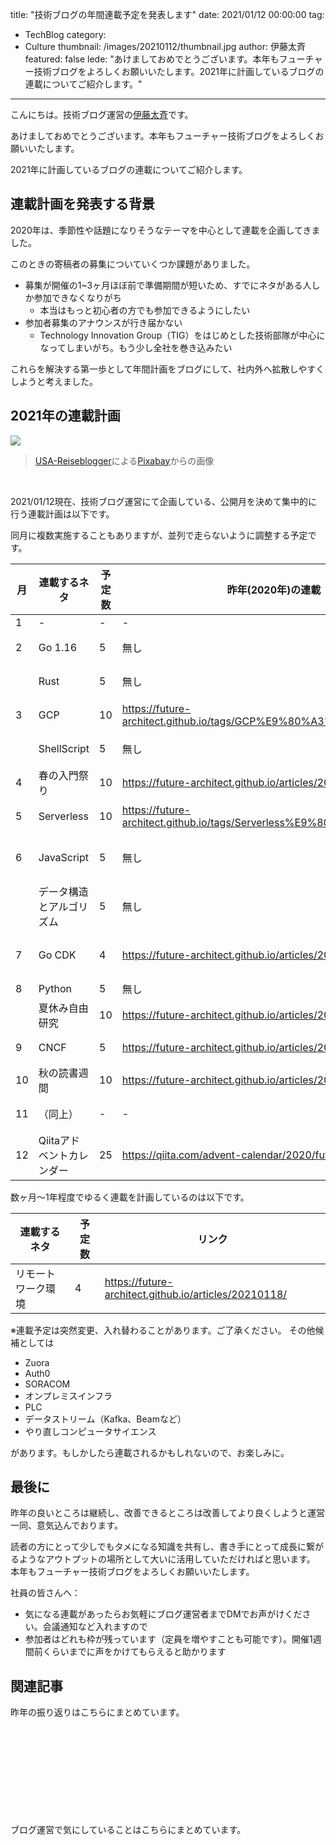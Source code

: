 title: "技術ブログの年間連載予定を発表します"
date: 2021/01/12 00:00:00
tag:
  - TechBlog
category:
  - Culture
thumbnail: /images/20210112/thumbnail.jpg
author: 伊藤太斉
featured: false
lede: "あけましておめでとうございます。本年もフューチャー技術ブログをよろしくお願いいたします。2021年に計画しているブログの連載についてご紹介します。"
---

こんにちは。技術ブログ運営の[伊藤太斉](https://twitter.com/kaedemalu)です。

あけましておめでとうございます。本年もフューチャー技術ブログをよろしくお願いいたします。

2021年に計画しているブログの連載についてご紹介します。

## 連載計画を発表する背景

2020年は、季節性や話題になりそうなテーマを中心として連載を企画してきました。

このときの寄稿者の募集についていくつか課題がありました。

* 募集が開催の1~3ヶ月ほぼ前で準備期間が短いため、すでにネタがある人しか参加できなくなりがち
    * 本当はもっと初心者の方でも参加できるようにしたい
* 参加者募集のアナウンスが行き届かない
    * Technology Innovation Group（TIG）をはじめとした技術部隊が中心になってしまいがち。もう少し全社を巻き込みたい

これらを解決する第一歩として年間計画をブログにして、社内外へ拡散しやすくしようと考えました。


## 2021年の連載計画

![](/images/20210112/new-year-resolution-5859760_1280.jpg)

> <a href="https://pixabay.com/ja/users/usa-reiseblogger-328188/?utm_source=link-attribution&amp;utm_medium=referral&amp;utm_campaign=image&amp;utm_content=5859760">USA-Reiseblogger</a>による<a href="https://pixabay.com/ja/?utm_source=link-attribution&amp;utm_medium=referral&amp;utm_campaign=image&amp;utm_content=5859760">Pixabay</a>からの画像

<br>

2021/01/12現在、技術ブログ運営にて企画している、公開月を決めて集中的に行う連載計画は以下です。

同月に複数実施することもありますが、並列で走らないように調整する予定です。


| 月 | 連載するネタ | 予定数 | 昨年(2020年)の連載 | 備考 |
| ---| ------------ | ----- | ------------------ | ---|
| 1  | -         | -     | -                  | - |
| 2  | Go 1.16      | 5     | 無し            | Go1.16リリースをテーマにした連載 |
|    | Rust         | 5     | 無し             | 各人がRust入門してみようという連載 |
| 3  | GCP          | 10    | https://future-architect.github.io/tags/GCP%E9%80%A3%E8%BC%89/ | Google Cloud Platformに関する連載 | 
|    | ShellScript | 5     | 無し | Shell Script に関するTipsを共有する連載|
| 4  | 春の入門祭り | 10     | https://future-architect.github.io/articles/20200529/ | 新年度にふさわしく何か新しい技術要素に取組む連載 | 
| 5  | Serverless   | 10     | https://future-architect.github.io/tags/Serverless%E9%80%A3%E8%BC%89/ | Serverlessアーキテクチャに関する連載 | 
| 6  | JavaScript   | 5      | 無し | JavaScript/TypeScript関連の連載。Vue.jsやReactに関するネタも含みます | 
|    | データ構造とアルゴリズム | 5 | 無し | データ構造とアルゴリズムに関する連載。もしかすると競技プログラミングにも役立つかも |
| 7  | Go CDK        | 4     | https://future-architect.github.io/articles/20191111/ | GoCDKというマルチプラットフォームに役立つライブラリに関する連載 | 
| 8  | Python        | 5      | 無し | Pythonをテーマとした連載 | 
|    | 夏休み自由研究 | 10    | https://future-architect.github.io/articles/20200726/ | 各人が自由研究をテーマに調査実装した内容をシェアする連載 |  
| 9  | CNCF           | 5    | https://future-architect.github.io/articles/20200928/ | CloudNativeComputingFoundationのプロダクトをテーマとした連載 | 
| 10 | 秋の読書週間   | 10    | https://future-architect.github.io/articles/20201026/ | エッセーなど読み物よりをテーマとした連載 |
| 11 | （同上）       | -     | - | ※秋のブログ週間は月跨ぎのため10~11月にかけて行います |
| 12 | Qiitaアドベントカレンダー | 25 | https://qiita.com/advent-calendar/2020/future | ※基本的にはQiita上で投稿するため、フューチャー技術ブログはお休みシーズンです |


数ヶ月～1年程度でゆるく連載を計画しているのは以下です。

| 連載するネタ       | 予定数 | リンク |
| ----------------- | ----- | ------------------ | 
| リモートワーク環境 | 4     | https://future-architect.github.io/articles/20210118/  |


※連載予定は突然変更、入れ替わることがあります。ご了承ください。
その他候補としては

- Zuora
- Auth0
- SORACOM
- オンプレミスインフラ
- PLC
- データストリーム（Kafka、Beamなど）
- やり直しコンピュータサイエンス

があります。もしかしたら連載されるかもしれないので、お楽しみに。


## 最後に

昨年の良いところは継続し、改善できるところは改善してより良くしようと運営一同、意気込んでおります。

読者の方にとって少しでもタメになる知識を共有し、書き手にとって成長に繋がるようなアウトプットの場所として大いに活用していただければと思います。
本年もフューチャー技術ブログをよろしくお願いいたします。


社員の皆さんへ： 

* 気になる連載があったらお気軽にブログ運営者までDMでお声がけください。会議通知など入れますので
* 参加者はどれも枠が残っています（定員を増やすことも可能です）。開催1週間前くらいまでに声をかけてもらえると助かります

## 関連記事

昨年の振り返りはこちらにまとめています。

<div class="iframely-embed"><div class="iframely-responsive" style="height: 140px; padding-bottom: 0;"><a href="https://future-architect.github.io/articles/20201127/index.html" data-iframely-url="//cdn.iframe.ly/mp0v8g9?iframe=card-small"></a></div></div><script async src="//cdn.iframe.ly/embed.js" charset="utf-8"></script>


ブログ運営で気にしていることはこちらにまとめています。

<div class="iframely-embed"><div class="iframely-responsive" style="height: 140px; padding-bottom: 0;"><a href="https://future-architect.github.io/articles/20200530/index.html" data-iframely-url="//cdn.iframe.ly/NZFPJjo?iframe=card-small"></a></div></div><script async src="//cdn.iframe.ly/embed.js" charset="utf-8"></script>
